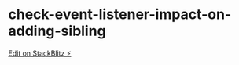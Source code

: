 # check-event-listener-impact-on-adding-sibling

[Edit on StackBlitz ⚡️](https://stackblitz.com/edit/check-event-listener-impact-on-adding-sibling)